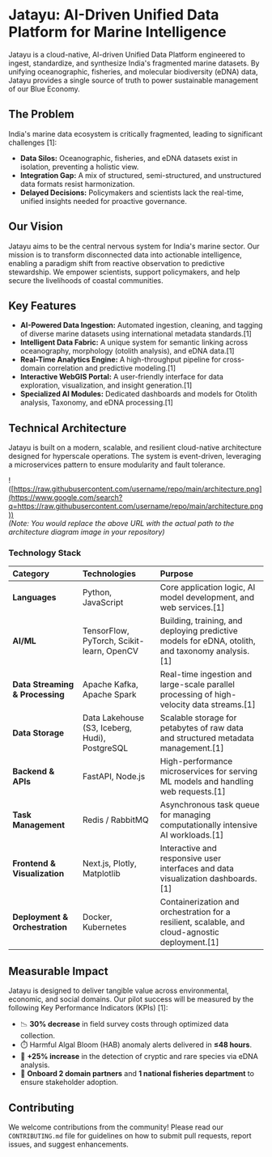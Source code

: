 # Jatayu: AI-Driven Unified Data Platform for Marine Intelligence

Jatayu is a cloud-native, AI-driven Unified Data Platform engineered to ingest, standardize, and synthesize India's fragmented marine datasets. By unifying oceanographic, fisheries, and molecular biodiversity (eDNA) data, Jatayu provides a single source of truth to power sustainable management of our Blue Economy.

## The Problem

India's marine data ecosystem is critically fragmented, leading to significant challenges [1]:

  * **Data Silos:** Oceanographic, fisheries, and eDNA datasets exist in isolation, preventing a holistic view.
  * **Integration Gap:** A mix of structured, semi-structured, and unstructured data formats resist harmonization.
  * **Delayed Decisions:** Policymakers and scientists lack the real-time, unified insights needed for proactive governance.

## Our Vision

Jatayu aims to be the central nervous system for India's marine sector. Our mission is to transform disconnected data into actionable intelligence, enabling a paradigm shift from reactive observation to predictive stewardship. We empower scientists, support policymakers, and help secure the livelihoods of coastal communities.

## Key Features

  * **AI-Powered Data Ingestion:** Automated ingestion, cleaning, and tagging of diverse marine datasets using international metadata standards.[1]
  * **Intelligent Data Fabric:** A unique system for semantic linking across oceanography, morphology (otolith analysis), and eDNA data.[1]
  * **Real-Time Analytics Engine:** A high-throughput pipeline for cross-domain correlation and predictive modeling.[1]
  * **Interactive WebGIS Portal:** A user-friendly interface for data exploration, visualization, and insight generation.[1]
  * **Specialized AI Modules:** Dedicated dashboards and models for Otolith analysis, Taxonomy, and eDNA processing.[1]

## Technical Architecture

Jatayu is built on a modern, scalable, and resilient cloud-native architecture designed for hyperscale operations. The system is event-driven, leveraging a microservices pattern to ensure modularity and fault tolerance.

\!([https://raw.githubusercontent.com/username/repo/main/architecture.png](https://www.google.com/search?q=https://raw.githubusercontent.com/username/repo/main/architecture.png))  
*(Note: You would replace the above URL with the actual path to the architecture diagram image in your repository)*

### Technology Stack

| Category | Technologies | Purpose |
| :--- | :--- | :--- |
| **Languages** | Python, JavaScript | Core application logic, AI model development, and web services.[1] |
| **AI/ML** | TensorFlow, PyTorch, Scikit-learn, OpenCV | Building, training, and deploying predictive models for eDNA, otolith, and taxonomy analysis.[1] |
| **Data Streaming & Processing** | Apache Kafka, Apache Spark | Real-time ingestion and large-scale parallel processing of high-velocity data streams.[1] |
| **Data Storage** | Data Lakehouse (S3, Iceberg, Hudi), PostgreSQL | Scalable storage for petabytes of raw data and structured metadata management.[1] |
| **Backend & APIs** | FastAPI, Node.js | High-performance microservices for serving ML models and handling web requests.[1] |
| **Task Management** | Redis / RabbitMQ | Asynchronous task queue for managing computationally intensive AI workloads.[1] |
| **Frontend & Visualization** | Next.js, Plotly, Matplotlib | Interactive and responsive user interfaces and data visualization dashboards.[1] |
| **Deployment & Orchestration** | Docker, Kubernetes | Containerization and orchestration for a resilient, scalable, and cloud-agnostic deployment.[1] |

## Measurable Impact

Jatayu is designed to deliver tangible value across environmental, economic, and social domains. Our pilot success will be measured by the following Key Performance Indicators (KPIs) [1]:

  * 📉 **30% decrease** in field survey costs through optimized data collection.
  * ⏱️ Harmful Algal Bloom (HAB) anomaly alerts delivered in **≤48 hours**.
  * 🧬 **+25% increase** in the detection of cryptic and rare species via eDNA analysis.
  * 🤝 **Onboard 2 domain partners** and **1 national fisheries department** to ensure stakeholder adoption.



## Contributing

We welcome contributions from the community\! Please read our `CONTRIBUTING.md` file for guidelines on how to submit pull requests, report issues, and suggest enhancements.
